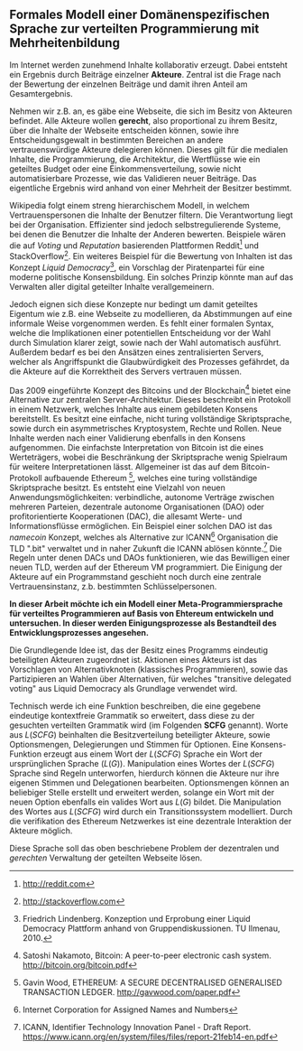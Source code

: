 ## Formales Modell einer Domänenspezifischen Sprache zur verteilten Programmierung mit Mehrheitenbildung

Im Internet werden zunehmend Inhalte kollaborativ erzeugt. 
Dabei entsteht ein Ergebnis durch Beiträge einzelner **Akteure**.
Zentral ist die Frage nach der Bewertung der einzelnen Beiträge
und damit ihren Anteil am Gesamtergebnis.

Nehmen wir z.B. an, es gäbe eine Webseite, die sich im Besitz von Akteuren befindet. Alle Akteure wollen **gerecht**, also proportional zu ihrem Besitz, über die Inhalte der Webseite entscheiden können, sowie ihre Entscheidungsgewalt in bestimmten Bereichen an andere vertrauenswürdige Akteure delegieren können. Dieses gilt für die medialen Inhalte, die Programmierung, die Architektur, die Wertflüsse wie ein geteiltes Budget oder eine Einkommensverteilung, sowie nicht automatisierbare Prozesse, wie das Validieren neuer Beiträge. Das eigentliche Ergebnis wird anhand von einer Mehrheit der Besitzer bestimmt.

Wikipedia folgt einem streng hierarchischem Modell, in welchem Vertrauenspersonen die Inhalte der Benutzer filtern. Die Verantwortung liegt bei der Organisation.
Effizienter sind jedoch selbstregulierende Systeme, bei denen die Benutzer die Inhalte der Anderen bewerten. Beispiele wären die auf *Voting* und *Reputation* basierenden Plattformen Reddit[^reddit] und StackOverflow[^stackoverflow].
Ein weiteres Beispiel für die Bewertung von Inhalten ist das Konzept 
*Liquid Democracy*[^Lindenberg:2010], ein Vorschlag der Piratenpartei für eine moderne politische Konsensbildung.
Ein solches Prinzip könnte man auf das Verwalten aller digital geteilter Inhalte verallgemeinern.

Jedoch eignen sich diese Konzepte nur bedingt um damit geteiltes Eigentum wie z.B. eine Webseite zu modellieren, da Abstimmungen auf eine informale Weise vorgenommen werden. Es fehlt einer formalen Syntax, welche die Implikationen einer potentiellen Entscheidung vor der Wahl durch Simulation klarer zeigt, sowie nach der Wahl automatisch ausführt.
Außerdem bedarf es bei den Ansätzen eines zentralisierten Servers, welcher als Angriffspunkt die Glaubwürdigkeit des Prozesses gefährdet, da die Akteure auf die Korrektheit des Servers vertrauen müssen. 

Das 2009 eingeführte Konzept des Bitcoins und der Blockchain[^Nakamoto:2009] bietet eine Alternative zur zentralen Server-Architektur. Dieses beschreibt ein Protokoll in einem Netzwerk, welches Inhalte aus einem gebildeten Konsens bereitstellt. Es besitzt eine einfache, nicht turing vollständige Skriptsprache, sowie durch ein asymmetrisches Kryptosystem, Rechte und Rollen. Neue Inhalte werden nach einer Validierung ebenfalls in den Konsens aufgenommen. Die einfachste Interpretation von Bitcoin ist die eines Werteträgers, wobei die Beschränkung der Skriptsprache wenig Spielraum für weitere Interpretationen lässt.
Allgemeiner ist das auf dem Bitcoin-Protokoll aufbauende Ethereum [^Wood:2014], welches eine turing vollständige Skriptsprache besitzt.
Es entsteht eine Vielzahl von neuen Anwendungsmöglichkeiten: verbindliche, autonome Verträge zwischen mehreren Parteien, dezentrale autonome Organisationen (DAO) oder profitorientierte Kooperationen (DAC), die allesamt Werte- und Informationsflüsse ermöglichen.
Ein Beispiel einer solchen DAO ist das *namecoin* Konzept, welches als Alternative zur ICANN[^ICANN] Organisation die TLD ".bit" verwaltet und in naher Zukunft die ICANN ablösen könnte.[^ICANN:2014] Die Regeln unter denen DACs und DAOs funktionieren, wie das Bewilligen einer neuen TLD, werden auf der Ethereum VM programmiert.
Die Einigung der Akteure auf ein Programmstand geschieht noch durch eine zentrale Vertrauensinstanz, z.b. bestimmten Schlüsselpersonen.

**In dieser Arbeit möchte ich ein Modell einer Meta-Programmiersprache für verteiltes Programmieren auf Basis von Ehtereum entwickeln und untersuchen. In dieser werden Einigungsprozesse als Bestandteil des Entwicklungsprozesses angesehen.**

Die Grundlegende Idee ist, das der Besitz eines Programms eindeutig beteiligten Akteuren zugeordnet ist. Aktionen eines Akteurs ist das Vorschlagen von Alternativknoten (klassisches Programmieren), sowie das Partizipieren an Wahlen über Alternativen, für welches "transitive delegated voting" aus Liquid Democracy als Grundlage verwendet wird.

Technisch werde ich eine Funktion beschreiben, die eine gegebene eindeutige kontextfreie Grammatik so erweitert, dass diese zu der gesuchten verteilten Grammatik wird (im Folgenden **SCFG** genannt). Worte aus $L(SCFG)$ beinhalten die Besitzverteilung beteiligter Akteure, sowie Optionsmengen, Delegierungen und Stimmen für Optionen. Eine Konsens-Funktion erzeugt aus einem Wort der $L(SCFG)$ Sprache ein Wort der ursprünglichen Sprache ($L(G)$). Manipulation eines Wortes der $L(SCFG)$ Sprache sind Regeln unterworfen, hierdurch können die Akteure nur ihre eigenen Stimmen und Delegationen bearbeiten. Optionsmengen können an beliebiger Stelle erstellt und erweitert werden, solange ein Wort mit der neuen Option ebenfalls ein valides Wort aus $L(G)$ bildet. Die Manipulation des Wortes aus $L(SCFG)$ wird durch ein Transitionssystem modelliert. Durch die verifikation des Ethereum Netzwerkes ist eine dezentrale Interaktion der Akteure möglich.

Diese Sprache soll das oben beschriebene Problem der dezentralen und *gerechten* Verwaltung der geteilten Webseite lösen.

[^ICANN]: Internet Corporation for Assigned Names and Numbers

[^reddit]: http://reddit.com
[^stackoverflow]: http://stackoverflow.com

[^Lindenberg:2010]: Friedrich Lindenberg. Konzeption und Erprobung einer Liquid Democracy Plattform anhand von Gruppendiskussionen.  TU Ilmenau, 2010.

[^Nakamoto:2009]: Satoshi Nakamoto, Bitcoin: A peer-to-peer electronic cash system. http://bitcoin.org/bitcoin.pdf

[^Wood:2014]: Gavin Wood, ETHEREUM: A SECURE DECENTRALISED GENERALISED TRANSACTION LEDGER. http://gavwood.com/paper.pdf

[^ICANN:2014]: ICANN, Identifier Technology Innovation Panel - Draft Report. https://www.icann.org/en/system/files/files/report-21feb14-en.pdf
